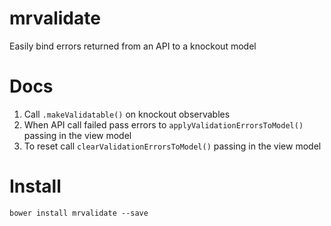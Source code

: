 # mrvalidate
Easily bind errors returned from an API to a knockout model


# Docs
1. Call `.makeValidatable()` on knockout observables
2. When API call failed pass errors to `applyValidationErrorsToModel()` passing in the view model
3. To reset call `clearValidationErrorsToModel()` passing in the view model


# Install
`bower install mrvalidate --save`
